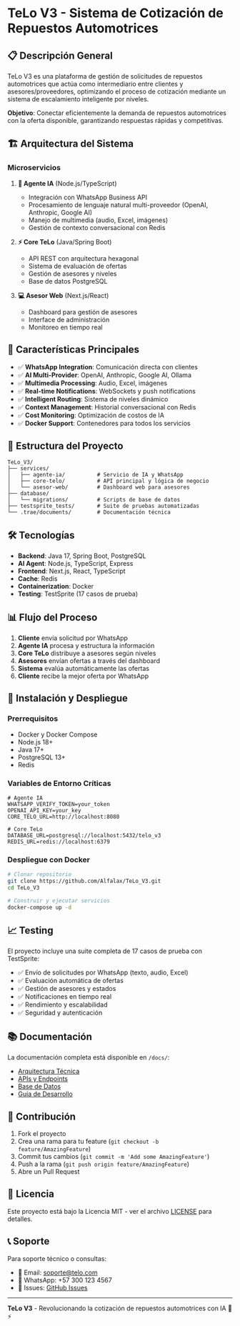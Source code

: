 # TeLo V3 - Sistema de Cotización de Repuestos Automotrices

## 📋 Descripción General

TeLo V3 es una plataforma de gestión de solicitudes de repuestos automotrices que actúa como intermediario entre clientes y asesores/proveedores, optimizando el proceso de cotización mediante un sistema de escalamiento inteligente por niveles.

**Objetivo**: Conectar eficientemente la demanda de repuestos automotrices con la oferta disponible, garantizando respuestas rápidas y competitivas.

## 🏗️ Arquitectura del Sistema

### Microservicios

1. **🤖 Agente IA** (Node.js/TypeScript)
   - Integración con WhatsApp Business API
   - Procesamiento de lenguaje natural multi-proveedor (OpenAI, Anthropic, Google AI)
   - Manejo de multimedia (audio, Excel, imágenes)
   - Gestión de contexto conversacional con Redis

2. **⚡ Core TeLo** (Java/Spring Boot)
   - API REST con arquitectura hexagonal
   - Sistema de evaluación de ofertas
   - Gestión de asesores y niveles
   - Base de datos PostgreSQL

3. **💻 Asesor Web** (Next.js/React)
   - Dashboard para gestión de asesores
   - Interface de administración
   - Monitoreo en tiempo real

## 🚀 Características Principales

- ✅ **WhatsApp Integration**: Comunicación directa con clientes
- ✅ **AI Multi-Provider**: OpenAI, Anthropic, Google AI, Ollama
- ✅ **Multimedia Processing**: Audio, Excel, imágenes
- ✅ **Real-time Notifications**: WebSockets y push notifications
- ✅ **Intelligent Routing**: Sistema de niveles dinámico
- ✅ **Context Management**: Historial conversacional con Redis
- ✅ **Cost Monitoring**: Optimización de costos de IA
- ✅ **Docker Support**: Contenedores para todos los servicios

## 📁 Estructura del Proyecto

```
TeLo_V3/
├── services/
│   ├── agente-ia/          # Servicio de IA y WhatsApp
│   ├── core-telo/          # API principal y lógica de negocio
│   └── asesor-web/         # Dashboard web para asesores
├── database/
│   └── migrations/         # Scripts de base de datos
├── testsprite_tests/       # Suite de pruebas automatizadas
└── .trae/documents/        # Documentación técnica
```

## 🛠️ Tecnologías

- **Backend**: Java 17, Spring Boot, PostgreSQL
- **AI Agent**: Node.js, TypeScript, Express
- **Frontend**: Next.js, React, TypeScript
- **Cache**: Redis
- **Containerization**: Docker
- **Testing**: TestSprite (17 casos de prueba)

## 📊 Flujo del Proceso

1. **Cliente** envía solicitud por WhatsApp
2. **Agente IA** procesa y estructura la información
3. **Core TeLo** distribuye a asesores según niveles
4. **Asesores** envían ofertas a través del dashboard
5. **Sistema** evalúa automáticamente las ofertas
6. **Cliente** recibe la mejor oferta por WhatsApp

## 🔧 Instalación y Despliegue

### Prerrequisitos
- Docker y Docker Compose
- Node.js 18+
- Java 17+
- PostgreSQL 13+
- Redis

### Variables de Entorno Críticas
```env
# Agente IA
WHATSAPP_VERIFY_TOKEN=your_token
OPENAI_API_KEY=your_key
CORE_TELO_URL=http://localhost:8080

# Core TeLo
DATABASE_URL=postgresql://localhost:5432/telo_v3
REDIS_URL=redis://localhost:6379
```

### Despliegue con Docker
```bash
# Clonar repositorio
git clone https://github.com/Alfalax/TeLo_V3.git
cd TeLo_V3

# Construir y ejecutar servicios
docker-compose up -d
```

## 📈 Testing

El proyecto incluye una suite completa de 17 casos de prueba con TestSprite:

- ✅ Envío de solicitudes por WhatsApp (texto, audio, Excel)
- ✅ Evaluación automática de ofertas
- ✅ Gestión de asesores y estados
- ✅ Notificaciones en tiempo real
- ✅ Rendimiento y escalabilidad
- ✅ Seguridad y autenticación

## 📚 Documentación

La documentación completa está disponible en `/docs/`:

- [Arquitectura Técnica](/.trae/documents/Arquitectura_Tecnica_TELOO_V3.md)
- [APIs y Endpoints](/.trae/documents/Documentacion_APIs_TELOO_V3.md)
- [Base de Datos](/.trae/documents/Documentacion_Base_Datos_TELOO_V3.md)
- [Guía de Desarrollo](/.trae/documents/Guia_Desarrollo_Despliegue_TELOO_V3.md)

## 🤝 Contribución

1. Fork el proyecto
2. Crea una rama para tu feature (`git checkout -b feature/AmazingFeature`)
3. Commit tus cambios (`git commit -m 'Add some AmazingFeature'`)
4. Push a la rama (`git push origin feature/AmazingFeature`)
5. Abre un Pull Request

## 📄 Licencia

Este proyecto está bajo la Licencia MIT - ver el archivo [LICENSE](LICENSE) para detalles.

## 📞 Soporte

Para soporte técnico o consultas:
- 📧 Email: soporte@telo.com
- 💬 WhatsApp: +57 300 123 4567
- 🐛 Issues: [GitHub Issues](https://github.com/Alfalax/TeLo_V3/issues)

---

**TeLo V3** - Revolucionando la cotización de repuestos automotrices con IA 🚗⚡